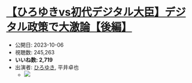 # [【ひろゆきvs初代デジタル大臣】デジタル政策で大激論【後編】](https://www.youtube.com/watch?v=JHKPFMnFvFo)
-   公開日: 2023-10-06
-   視聴数: 245,263
-   **いいね数: 2,719**
-   出演者: [ひろゆき](/rehacq_fan/people/ひろゆき "wikilink"), 平井卓也
    - [![](https://img.youtube.com/vi/JHKPFMnFvFo/hqdefault.jpg)](https://www.youtube.com/watch?v=JHKPFMnFvFo)
